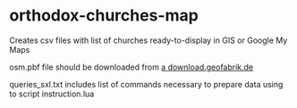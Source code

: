 # orthodox-churches-map
Creates csv files with list of churches ready-to-display in GIS or Google My Maps

osm.pbf file should be downloaded from [a download.geofabrik.de](https://download.geofabrik.de)

queries_sxl.txt includes list of commands necessary to prepare data using to script instruction.lua
